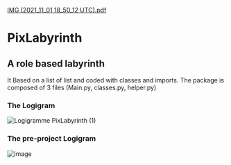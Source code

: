 [IMG (2021_11_01 18_50_12 UTC).pdf](https://github.com/gb85150/PixLabyrinth/files/7455852/IMG.2021_11_01.18_50_12.UTC.pdf)
# PixLabyrinth
A role based labyrinth
--
It Based on a list of list and coded with classes and imports.
The package is composed of 3 files (Main.py, classes.py, helper.py)


### The Logigram

![Logigramme PixLabyrinth  (1)](https://user-images.githubusercontent.com/46113547/139662675-6429c0b9-5843-4ebe-acbe-2357b505a99b.png)

### The pre-project Logigram

![image](https://user-images.githubusercontent.com/46113547/139735262-d453e24e-e004-4b83-ae78-474f7bbfe0fd.png)
